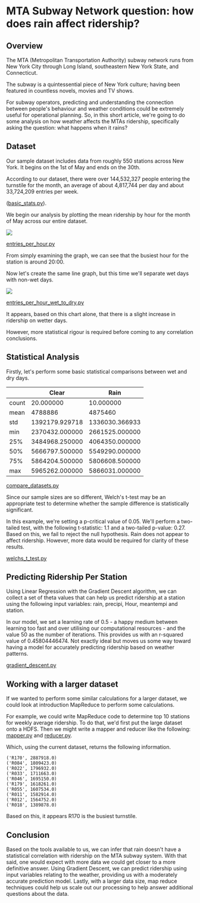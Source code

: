 # MTA Subway Network question: how does rain affect ridership?

## Overview

The MTA (Metropolitan Transportation Authority) subway network runs from New York City through Long Island, southeastern New York State, and Connecticut.

The subway is a quintessential piece of New York culture; having been featured in countless novels, movies and TV shows.

For subway operators, predicting and understanding the connection between people's behaviour and weather conditions could be extremely useful for operational planning. So, in this short article, we're going to do some analysis on how weather affects the MTAs ridership, specifically asking the question: what happens when it rains?

## Dataset

Our sample dataset includes data from roughly 550 stations across New York. It begins on the 1st of May and ends on the 30th. 

According to our dataset, there were over 144,532,327 people entering the turnstile for the month, an average of about 4,817,744 per day and about 33,724,209 entries per week.

([basic_stats.py](https://github.com/lextoumbourou/study-notes/blob/master/ud359-intro-to-data-science/final_project/basic_stats.py)).

We begin our analysis by plotting the mean ridership by hour for the month of May across our entire dataset.

<img src="https://raw.githubusercontent.com/lextoumbourou/study-notes/master/ud359-intro-to-data-science/final_project/images/mean-entries-per-hour.png"></img>

[entries_per_hour.py](https://github.com/lextoumbourou/study-notes/blob/master/ud359-intro-to-data-science/final_project/entries_per_hour.py)

From simply examining the graph, we can see that the busiest hour for the station is around 20:00.

Now let's create the same line graph, but this time we'll separate wet days with non-wet days.

<img src="https://raw.githubusercontent.com/lextoumbourou/study-notes/master/ud359-intro-to-data-science/final_project/images/mean-entries-per-hour-wet-vs-dry.png"></img>

[entries_per_hour_wet_to_dry.py](https://github.com/lextoumbourou/study-notes/blob/master/ud359-intro-to-data-science/final_project/entries_per_hour_wet_to_dry.py)

It appears, based on this chart alone, that there is a slight increase in ridership on wetter days.

However, more statistical rigour is required before coming to any correlation conclusions.

## Statistical Analysis

Firstly, let's perform some basic statistical comparisons between wet and dry days.

&nbsp; | Clear          | Rain
------ | -------------- | -----
count  | 20.000000      | 10.000000
mean   | 4788886        | 4875460
std    | 1392179.929718 | 1336030.366933
min    | 2370432.000000 | 2661525.000000
25%    | 3484968.250000 | 4064350.000000
50%    | 5666797.500000 | 5549290.000000
75%    | 5864204.500000 | 5806608.500000
max    | 5965262.000000 | 5866031.000000

[compare_datasets.py](https://github.com/lextoumbourou/study-notes/blob/master/ud359-intro-to-data-science/final_project/compare_datasets.py)

Since our sample sizes are so different, Welch's t-test may be an appropriate test to determine whether the sample difference is statistically significant.

In this example, we're setting a p-critical value of 0.05. We'll perform a two-tailed test, with the following t-statistic: 1.1 and a two-tailed p-value: 0.27. Based on this, we fail to reject the null hypothesis. Rain does not appear to affect ridership. However, more data would be required for clarity of these results.

[welchs_t_test.py](https://github.com/lextoumbourou/study-notes/blob/master/ud359-intro-to-data-science/final_project/welchs_t_test.py)

## Predicting Ridership Per Station

Using Linear Regression with the Gradient Descent algorithm, we can collect a set of theta values that can help us predict ridership at a station using the following input variables: rain, precipi, Hour, meantempi and station.

In our model, we set a learning rate of 0.5 - a happy medium between learning too fast and over utilising our computational resources - and the value 50 as the number of iterations. This provides us with an r-squared value of 0.45804446474. Not exactly ideal but moves us some way toward having a model for accurately predicting ridership based on weather patterns.

[gradient_descent.py](https://github.com/lextoumbourou/study-notes/blob/master/ud359-intro-to-data-science/final_project/gradient_descent.py)

## Working with a larger dataset 

If we wanted to perform some similar calculations for a larger dataset, we could look at introduction MapReduce to perform some calculations. 

For example, we could write MapReduce code to determine top 10 stations for weekly average ridership. To do that, we'd first put the large dataset onto a HDFS. Then we might write a mapper and reducer like the following: [mapper.py](https://github.com/lextoumbourou/study-notes/blob/master/ud359-intro-to-data-science/final_project/mapper.py) and [reducer.py](https://github.com/lextoumbourou/study-notes/blob/master/ud359-intro-to-data-science/final_project/reducer.py).

Which, using the current dataset, returns the following information.

```
('R170', 2887918.0)
('R084', 1809423.0)
('R022', 1796932.0)
('R033', 1711663.0)
('R046', 1695150.0)
('R179', 1618261.0)
('R055', 1607534.0)
('R011', 1582914.0)
('R012', 1564752.0)
('R018', 1389878.0)
```

Based on this, it appears R170 is the busiest turnstile.

## Conclusion

Based on the tools available to us, we can infer that rain doesn't have a statistical correlation with ridership on the MTA subway system. With that said, one would expect with more data we could get closer to a more definitive answer. Using Gradient Descent, we can predict ridership using input variables relating to the weather, providing us with a moderately accurate prediction model. Lastly, with a larger data size, map reduce techniques could help us scale out our processing to help answer additional questions about the data.
